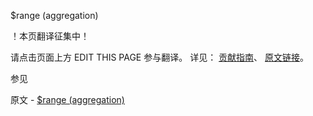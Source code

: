  $range (aggregation)

 ！本页翻译征集中！

请点击页面上方 EDIT THIS PAGE 参与翻译。
详见：
[贡献指南]( https://github.com/JinMuInfo/MongoDB-Manual-zh/blob/master/CONTRIBUTING.md )、
[原文链接](  https://docs.mongodb.com/manual/reference/operator/aggregation/range/  )。

 参见

原文 - [$range (aggregation)]( https://docs.mongodb.com/manual/reference/operator/aggregation/range/ )

